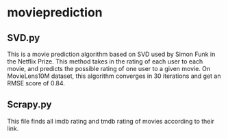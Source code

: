 # movieprediction

SVD.py
--------
This is a movie prediction algorithm based on SVD used by Simon Funk in the Netflix Prize. This method takes in the rating of each user to each movie, and predicts the possible rating of one user to a given movie. On MovieLens10M dataset, this algorithm converges in 30 iterations and get an RMSE score of 0.84.

Scrapy.py
---------
This file finds all imdb rating and tmdb rating of movies according to their link. 

